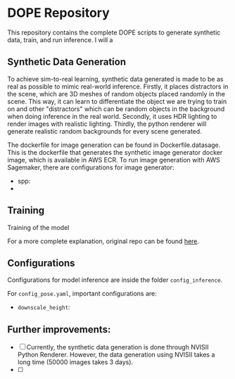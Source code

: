 # DOPE Repository
This repository contains the complete DOPE scripts to generate synthetic data, train, and run inference. I will a

## Synthetic Data Generation
To achieve sim-to-real learning, synthetic data generated is made to be as real as possible to mimic real-world inference. Firstly, it places distractors in the scene, which are 3D meshes of random objects placed randomly in the scene. This way, it can learn to differentiate the object we are trying to train on and other "distractors" which can be random objects in the background when doing inference in the real world. Secondly, it uses HDR lighting to render images with realistic lighting. Thirdly, the python renderer will generate realistic random backgrounds for every scene generated.

The dockerfile for image generation can be found in Dockerfile.datasage. This is the dockerfile that generates the synthetic image generator docker image, which is available in AWS ECR. To run image generation with AWS Sagemaker, there are configurations for image generator:
* spp:
* 

## Training
Training of the model

For a more complete explanation, original repo can be found [here](https://github.com/NVlabs/Deep_Object_Pose).

## Configurations
Configurations for model inference are inside the folder `config_inference`. 

For `config_pose.yaml`, important configurations are:
* `downscale_height`: 

## Further improvements:
- [ ] Currently, the synthetic data generation is done through NVISII Python Renderer. However, the data generation using NVISII takes a long time (50000 images takes 3 days).
- [ ] 